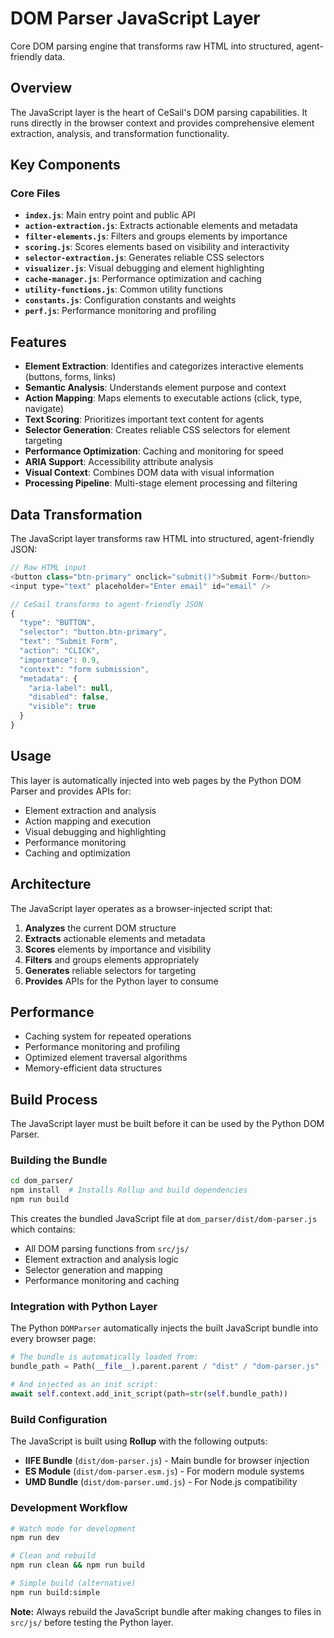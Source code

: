 # DOM Parser JavaScript Layer

Core DOM parsing engine that transforms raw HTML into structured, agent-friendly data.

## Overview

The JavaScript layer is the heart of CeSail's DOM parsing capabilities. It runs directly in the browser context and provides comprehensive element extraction, analysis, and transformation functionality.

## Key Components

### Core Files

- **`index.js`**: Main entry point and public API
- **`action-extraction.js`**: Extracts actionable elements and metadata
- **`filter-elements.js`**: Filters and groups elements by importance
- **`scoring.js`**: Scores elements based on visibility and interactivity
- **`selector-extraction.js`**: Generates reliable CSS selectors
- **`visualizer.js`**: Visual debugging and element highlighting
- **`cache-manager.js`**: Performance optimization and caching
- **`utility-functions.js`**: Common utility functions
- **`constants.js`**: Configuration constants and weights
- **`perf.js`**: Performance monitoring and profiling

## Features

- **Element Extraction**: Identifies and categorizes interactive elements (buttons, forms, links)
- **Semantic Analysis**: Understands element purpose and context
- **Action Mapping**: Maps elements to executable actions (click, type, navigate)
- **Text Scoring**: Prioritizes important text content for agents
- **Selector Generation**: Creates reliable CSS selectors for element targeting
- **Performance Optimization**: Caching and monitoring for speed
- **ARIA Support**: Accessibility attribute analysis
- **Visual Context**: Combines DOM data with visual information
- **Processing Pipeline**: Multi-stage element processing and filtering

## Data Transformation

The JavaScript layer transforms raw HTML into structured, agent-friendly JSON:

```javascript
// Raw HTML input
<button class="btn-primary" onclick="submit()">Submit Form</button>
<input type="text" placeholder="Enter email" id="email" />

// CeSail transforms to agent-friendly JSON
{
  "type": "BUTTON",
  "selector": "button.btn-primary",
  "text": "Submit Form",
  "action": "CLICK",
  "importance": 0.9,
  "context": "form submission",
  "metadata": {
    "aria-label": null,
    "disabled": false,
    "visible": true
  }
}
```

## Usage

This layer is automatically injected into web pages by the Python DOM Parser and provides APIs for:

- Element extraction and analysis
- Action mapping and execution
- Visual debugging and highlighting
- Performance monitoring
- Caching and optimization

## Architecture

The JavaScript layer operates as a browser-injected script that:

1. **Analyzes** the current DOM structure
2. **Extracts** actionable elements and metadata
3. **Scores** elements by importance and visibility
4. **Filters** and groups elements appropriately
5. **Generates** reliable selectors for targeting
6. **Provides** APIs for the Python layer to consume

## Performance

- Caching system for repeated operations
- Performance monitoring and profiling
- Optimized element traversal algorithms
- Memory-efficient data structures

## Build Process

The JavaScript layer must be built before it can be used by the Python DOM Parser.

### Building the Bundle

```bash
cd dom_parser/
npm install  # Installs Rollup and build dependencies
npm run build
```

This creates the bundled JavaScript file at `dom_parser/dist/dom-parser.js` which contains:
- All DOM parsing functions from `src/js/`
- Element extraction and analysis logic
- Selector generation and mapping
- Performance monitoring and caching

### Integration with Python Layer

The Python `DOMParser` automatically injects the built JavaScript bundle into every browser page:

```python
# The bundle is automatically loaded from:
bundle_path = Path(__file__).parent.parent / "dist" / "dom-parser.js"

# And injected as an init script:
await self.context.add_init_script(path=str(self.bundle_path))
```

### Build Configuration

The JavaScript is built using **Rollup** with the following outputs:
- **IIFE Bundle** (`dist/dom-parser.js`) - Main bundle for browser injection
- **ES Module** (`dist/dom-parser.esm.js`) - For modern module systems
- **UMD Bundle** (`dist/dom-parser.umd.js`) - For Node.js compatibility

### Development Workflow

```bash
# Watch mode for development
npm run dev

# Clean and rebuild
npm run clean && npm run build

# Simple build (alternative)
npm run build:simple
```

**Note:** Always rebuild the JavaScript bundle after making changes to files in `src/js/` before testing the Python layer.
